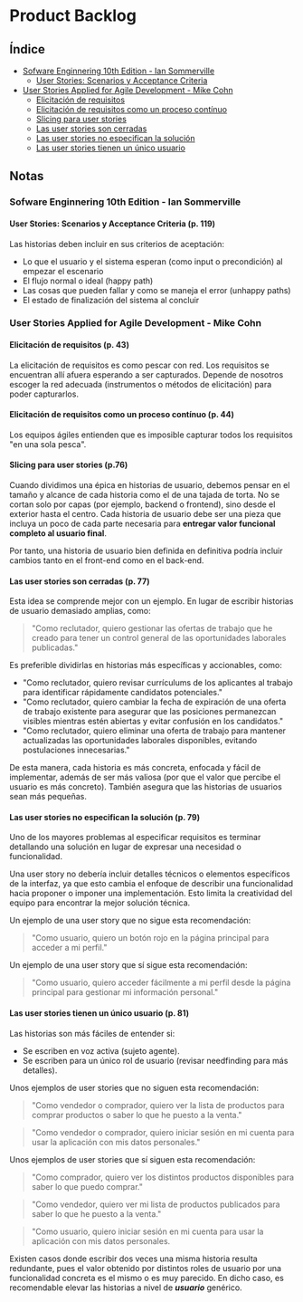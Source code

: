 # Product Backlog

## Índice

 - [Sofware Enginnering 10th Edition - Ian Sommerville](#1)
   - [User Stories: Scenarios y Acceptance Criteria](#1.1)
 - [User Stories Applied for Agile Development - Mike Cohn](#2)
   - [Elicitación de requisitos](#2.1)
   - [Elicitación de requisitos como un proceso contínuo](#2.2)
   - [Slicing para user stories](#2.3)
   - [Las user stories son cerradas](#2.4)
   - [Las user stories no especifican la solución](#2.5)
   - [Las user stories tienen un único usuario](#2.6)

## Notas

<h3 id="1.1">Sofware Enginnering 10th Edition - Ian Sommerville</h3>

<h4 id="1.2">User Stories: Scenarios y Acceptance Criteria (p. 119)</h4>

Las historias deben incluir en sus criterios de aceptación:
 - Lo que el usuario y el sistema esperan (como input o precondición) al empezar el escenario
 - El flujo normal o ideal (happy path)
 - Las cosas que pueden fallar y como se maneja el error (unhappy paths)
 - El estado de finalización del sistema al concluir

 <h3 id="2">User Stories Applied for Agile Development - Mike Cohn</h3>

 <h4 id="2.1">Elicitación de requisitos (p. 43)</h4>

 La elicitación de requisitos es como pescar con red. Los requisitos se encuentran allí afuera esperando a ser capturados. Depende de nosotros escoger la red adecuada (instrumentos o métodos de elicitación) para poder capturarlos.

 <h4 id="2.2">Elicitación de requisitos como un proceso contínuo (p. 44)</h4>

 Los equipos ágiles entienden que es imposible capturar todos los requisitos "en una sola pesca".

<h4 id="2.3">Slicing para user stories (p.76)</h4>

Cuando dividimos una épica en historias de usuario, debemos pensar en el tamaño y alcance de cada historia como el de una tajada de torta. No se cortan solo por capas (por ejemplo, backend o frontend), sino desde el exterior hasta el centro. Cada historia de usuario debe ser una pieza que incluya un poco de cada parte necesaria para **entregar valor funcional completo al usuario final**.

Por tanto, una historia de usuario bien definida en definitiva podría incluir cambios tanto en el front-end como en el back-end.

<h4 id="2.4">Las user stories son cerradas (p. 77)</h4>

Esta idea se comprende mejor con un ejemplo. En lugar de escribir historias de usuario demasiado amplias, como:

> "Como reclutador, quiero gestionar las ofertas de trabajo que he creado para tener un control general de las oportunidades laborales publicadas."

Es preferible dividirlas en historias más específicas y accionables, como:

- "Como reclutador, quiero revisar currículums de los aplicantes al trabajo para identificar rápidamente candidatos potenciales."
- "Como reclutador, quiero cambiar la fecha de expiración de una oferta de trabajo existente para asegurar que las posiciones permanezcan visibles mientras estén abiertas y evitar confusión en los candidatos."
- "Como reclutador, quiero eliminar una oferta de trabajo para mantener actualizadas las oportunidades laborales disponibles, evitando postulaciones innecesarias."

De esta manera, cada historia es más concreta, enfocada y fácil de implementar, además de ser más valiosa (por que el valor que percibe el usuario es más concreto). También asegura que las historias de usuarios sean más pequeñas.

<h4 id="2.5">Las user stories no especifican la solución (p. 79)</h4>

Uno de los mayores problemas al especificar requisitos es terminar detallando una solución en lugar de expresar una necesidad o funcionalidad. 

Una user story no debería incluir detalles técnicos o elementos específicos de la interfaz, ya que esto cambia el enfoque de describir una funcionalidad hacia proponer o imponer una implementación. Esto limita la creatividad del equipo para encontrar la mejor solución técnica.

Un ejemplo de una user story que no sigue esta recomendación: 

> "Como usuario, quiero un botón rojo en la página principal para acceder a mi perfil."

Un ejemplo de una user story que sí sigue esta recomendación: 

> "Como usuario, quiero acceder fácilmente a mi perfil desde la página principal para gestionar mi información personal."

<h4 id="2.6">Las user stories tienen un único usuario (p. 81)</h4>

Las historias son más fáciles de entender si:
 - Se escriben en voz activa (sujeto agente).
 - Se escriben para un único rol de usuario (revisar needfinding para más detalles).

Unos ejemplos de user stories que no siguen esta recomendación:

> "Como vendedor o comprador, quiero ver la lista de productos para comprar productos o saber lo que he puesto a la venta."

> "Como vendedor o comprador, quiero iniciar sesión en mi cuenta para usar la aplicación con mis datos personales."

Unos ejemplos de user stories que sí siguen esta recomendación:

> "Como comprador, quiero ver los distintos productos disponibles para saber lo que puedo comprar."

> "Como vendedor, quiero ver mi lista de productos publicados para saber lo que he puesto a la venta."

> "Como usuario, quiero iniciar sesión en mi cuenta para usar la aplicación con mis datos personales.

Existen casos donde escribir dos veces una misma historia resulta redundante, pues el valor obtenido por distintos roles de usuario por una funcionalidad concreta es el mismo o es muy parecido. En dicho caso, es recomendable elevar las historias a nivel de ***usuario*** genérico.
